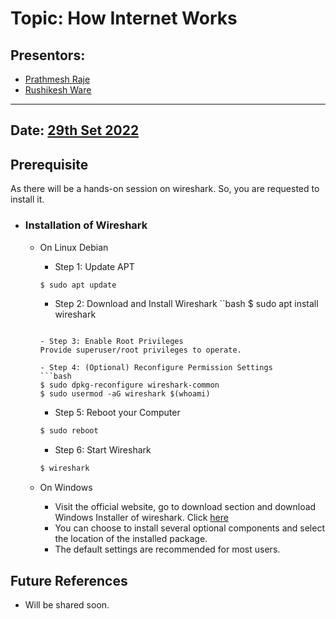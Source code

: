 # Topic: How Internet Works
## Presentors: 
- [Prathmesh Raje](https://github.com/prathameshraje23)
- [Rushikesh Ware](https://github.com/)
---
## Date: [29th  Set 2022]()

## Prerequisite
As there will be a hands-on session on wireshark. So, you are requested to install it.
- ### Installation of Wireshark
  - On Linux Debian
    - Step 1: Update APT
    ```bash
    $ sudo apt update
    ```
    
    - Step 2: Download and Install Wireshark
    ``bash
    $ sudo apt install wireshark
    ```
    
    - Step 3: Enable Root Privileges
    Provide superuser/root privileges to operate.

    - Step 4: (Optional) Reconfigure Permission Settings
    ```bash
    $ sudo dpkg-reconfigure wireshark-common
    $ sudo usermod -aG wireshark $(whoami)
    ```
    
    - Step 5: Reboot your Computer
    ```bash
    $ sudo reboot
    ```
    
    - Step 6: Start Wireshark
    ```bash
    $ wireshark
    ```
  - On Windows
    - Visit the official website, go to download section and download Windows Installer of wireshark. Click [here](https://www.wireshark.org/#download)
    - You can choose to install several optional components and select the location of the installed package. 
    - The default settings are recommended for most users.


## Future References
- Will be shared soon.
